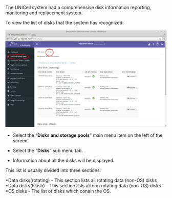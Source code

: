 
The UNICell system had a comprehensive disk information reporting, monitoring and replacement system. 

To view the list of disks that the system has recognized:

![Viewing disks](../img/view_disks.png)

- Select the “**Disks and storage pools**” main menu item on the left of the screen.

- Select the “**Disks**” sub menu tab.

- Information about all the disks will be displayed.

This list is usually divided into three sections:

*Data disks(rotating) - This section lists all rotating data (non-OS) disks
*Data disks(Flash) - This section lists all non rotating data (non-OS) disks
*OS disks - The list of disks which conain the OS.

